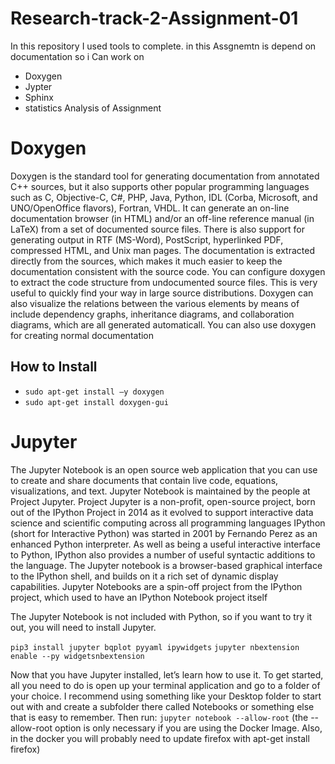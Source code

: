# Research-track-2-Assignment-01

In this repository I used tools to complete. in this Assgnemtn is depend on documentation so i Can work on
- Doxygen
- Jypter
- Sphinx
- statistics Analysis of Assignment


# Doxygen
Doxygen is the standard tool for generating documentation from annotated C++ sources, but it also supports other popular programming languages such as C, Objective-C, C#, PHP, Java, Python, IDL (Corba, Microsoft, and
UNO/OpenOffice flavors), Fortran, VHDL.
It can generate an on-line documentation browser (in HTML) and/or an off-line reference manual (in LaTeX) from a set of documented source files. There is also support for generating output in RTF (MS-Word),
PostScript, hyperlinked PDF, compressed HTML, and Unix man pages. The documentation is extracted directly from the sources, which makes it much easier to keep the documentation consistent with the source code.
You can configure doxygen to extract the code structure from undocumented source files. This is very useful to quickly find your way in large source distributions. Doxygen can also visualize the relations between the
various elements by means of include dependency graphs, inheritance diagrams, and collaboration diagrams, which are all generated automaticall. You can also use doxygen for creating normal documentation

## How to Install

- `sudo apt-get install –y doxygen`
- `sudo apt-get install doxygen-gui`

# Jupyter

The Jupyter Notebook is an open source web application that you can use to create and share documents that contain live code, equations, visualizations, and text. Jupyter Notebook is maintained by the people at Project Jupyter. Project Jupyter is a non-profit, open-source project, born out of the IPython Project in 2014 as it evolved to support interactive data science and scientific computing across all programming
languages IPython (short for Interactive Python) was started in 2001 by Fernando Perez as an enhanced
Python interpreter. As well as being a useful interactive interface to Python, IPython also provides
a number of useful syntactic additions to the language. The Jupyter notebook is a browser-based
graphical interface to the IPython shell, and builds on it a rich set of dynamic display capabilities. Jupyter Notebooks are a spin-off project from the IPython project, which used to have an IPython
Notebook project itself

The Jupyter Notebook is not included with Python, so if you want to try it out, you will need to install
Jupyter.

`pip3 install jupyter bqplot pyyaml ipywidgets`
`jupyter nbextension enable --py widgetsnbextension`

Now that you have Jupyter installed, let’s learn how to use it. To get started, all you need to do is open up
your terminal application and go to a folder of your choice. I recommend using something like your
Desktop folder to start out with and create a subfolder there called Notebooks or something else that is
easy to remember. Then run:
`jupyter notebook --allow-root` (the --allow-root option is only necessary if you are using the Docker Image.
Also, in the docker you will probably need to update firefox with apt-get install firefox)

